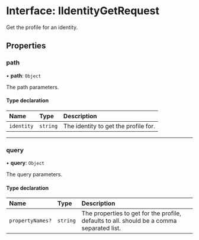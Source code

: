 # Interface: IIdentityGetRequest

Get the profile for an identity.

## Properties

### path

• **path**: `Object`

The path parameters.

#### Type declaration

| Name | Type | Description |
| :------ | :------ | :------ |
| `identity` | `string` | The identity to get the profile for. |

___

### query

• **query**: `Object`

The query parameters.

#### Type declaration

| Name | Type | Description |
| :------ | :------ | :------ |
| `propertyNames?` | `string` | The properties to get for the profile, defaults to all. should be a comma separated list. |
